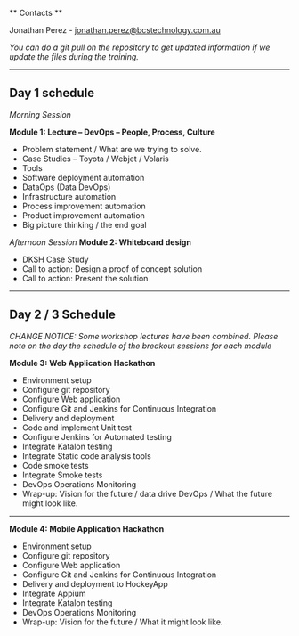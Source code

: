 **  Contacts **

Jonathan Perez - jonathan.perez@bcstechnology.com.au

*You can do a git pull on the repository to get updated information if we update the files during the training.*

---

## Day 1 schedule

*Morning Session*

**Module 1:  Lecture – DevOps – People, Process, Culture**

*  Problem statement / What are we trying to solve. 
*  Case Studies – Toyota / Webjet / Volaris 
*  Tools 
*  Software deployment automation 
*  DataOps (Data DevOps) 
*  Infrastructure automation 
*  Process improvement automation 
*  Product improvement automation 
*  Big picture thinking / the end goal 
 
*Afternoon Session*
**Module 2:  Whiteboard design**
*  DKSH Case Study 
*  Call to action:  Design a proof of concept solution 
*  Call to action:  Present the solution 

---

## Day 2 / 3 Schedule

*CHANGE NOTICE:  Some workshop lectures have been combined.  Please note on the day the schedule of the breakout sessions for each module*


**Module 3:  Web Application Hackathon**
*  Environment setup 
*  Configure git repository  
*  Configure Web application  
*  Configure Git and Jenkins for Continuous Integration 
*  Delivery and deployment 
*  Code and implement Unit test 
*  Configure Jenkins for Automated testing 
*  Integrate Katalon testing 
*  Integrate Static code analysis tools 
*  Code smoke tests 
*  Integrate Smoke tests 
*  DevOps Operations Monitoring 
*  Wrap-up: Vision for the future / data drive DevOps / What the future might look like.

---

**Module 4: Mobile Application Hackathon**
*  Environment setup 
*  Configure git repository  
*  Configure Web application  
*  Configure Git and Jenkins for Continuous Integration 
*  Delivery and deployment to HockeyApp 
*  Integrate Appium 
*  Integrate Katalon testing 
*  DevOps Operations Monitoring 
*  Wrap-up: Vision for the future / What it might look like. 

